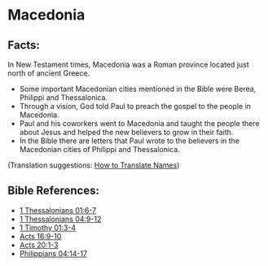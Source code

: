 # Macedonia #

## Facts: ##

In New Testament times, Macedonia was a Roman province located just north of ancient Greece.

* Some important Macedonian cities mentioned in the Bible were Berea, Philippi and Thessalonica.
* Through a vision, God told Paul to preach the gospel to the people in Macedonia.
* Paul and his coworkers went to Macedonia and taught the people there about Jesus and helped the new believers to grow in their faith.
* In the Bible there are letters that Paul wrote to the believers in the Macedonian cities of Philippi and Thessalonica.

(Translation suggestions: [How to Translate Names](en/ta-vol1/translate/man/translate-names))



## Bible References: ##

* [1 Thessalonians 01:6-7](en/tn/1th/help/01/06)
* [1 Thessalonians 04:9-12](en/tn/1th/help/04/09)
* [1 Timothy 01:3-4](en/tn/1ti/help/01/03)
* [Acts 16:9-10](en/tn/act/help/16/09)
* [Acts 20:1-3](en/tn/act/help/20/01)
* [Philippians 04:14-17](en/tn/php/help/04/14)